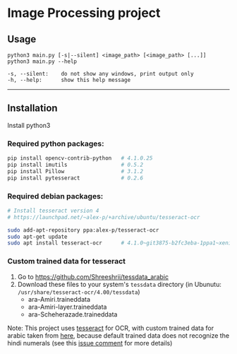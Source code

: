 # Image Processing project

## Usage

```
python3 main.py [-s|--silent] <image_path> [<image_path> [...]]
python3 main.py --help

-s, --silent:    do not show any windows, print output only
-h, --help:      show this help message
```

---

## Installation

Install python3

### Required python packages:
``` sh
pip install opencv-contrib-python   # 4.1.0.25
pip install imutils                 # 0.5.2
pip install Pillow                  # 3.1.2
pip install pytesseract             # 0.2.6
```

### Required debian packages:
``` sh
# Install tesseract version 4
# https://launchpad.net/~alex-p/+archive/ubuntu/tesseract-ocr

sudo add-apt-repository ppa:alex-p/tesseract-ocr
sudo apt-get update
sudo apt install tesseract-ocr      # 4.1.0~git3875-b2fc3eba-1ppa1~xenial1
```

### Custom trained data for tesseract

1. Go to https://github.com/Shreeshrii/tessdata_arabic
1. Download these files to your system's `tessdata` directory (in Ubunutu: `/usr/share/tesseract-ocr/4.00/tessdata`)
    - ara-Amiri.traineddata
    - ara-Amiri-layer.traineddata
    - ara-Scheherazade.traineddata

Note: This project uses [tesseract](https://github.com/tesseract-ocr/tesseract) for OCR, with custom trained data for arabic taken from [here](https://github.com/Shreeshrii/tessdata_arabic), because default trained data does not recognize the hindi numerals (see this [issue comment](https://github.com/tesseract-ocr/tesseract/issues/2263#issuecomment-466675793) for more details)